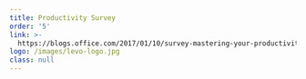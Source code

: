```yaml
---
title: Productivity Survey
order: '5'
link: >-
  https://blogs.office.com/2017/01/10/survey-mastering-your-productivity-in-2017/
logo: /images/levo-logo.jpg
class: null
---
```



